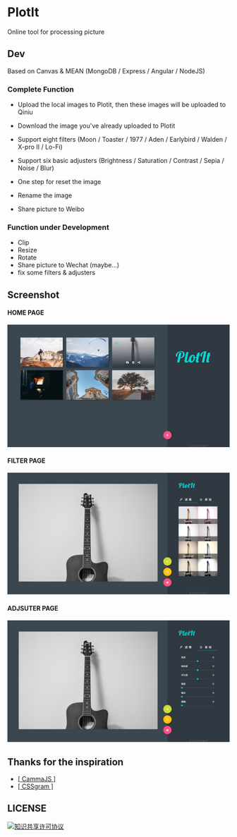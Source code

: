 # PlotIt

Online tool for processing picture

## Dev

Based on Canvas & MEAN (MongoDB / Express / Angular / NodeJS)

### Complete Function

- Upload the local images to Plotit, then these images will be uploaded to Qiniu 

- Download the image you've already uploaded to Plotit

- Support eight filters (Moon / Toaster / 1977 / Aden / Earlybird / Walden / X-pro II / Lo-Fi)

- Support six basic adjusters (Brightness / Saturation / Contrast / Sepia / Noise / Blur)

- One step for reset the image

- Rename the image

- Share picture to Weibo

### Function under Development

- Clip
- Resize
- Rotate
- Share picture to Wechat (maybe...)
- fix some filters & adjusters

## Screenshot

#### HOME PAGE

![](./images/home.png)

#### FILTER PAGE

![](./images/filter.png)

#### ADJSUTER PAGE

![](./images/adjuster.png)

## Thanks for the inspiration

- [[ CammaJS ]](https://github.com/meltingice/CamanJS)
- [[ CSSgram ]](https://github.com/una/CSSgram)

## LICENSE

<a rel="license" href="http://creativecommons.org/licenses/by-nc/4.0/"><img alt="知识共享许可协议" style="border-width:0" src="https://i.creativecommons.org/l/by-nc/4.0/88x31.png" /></a>
